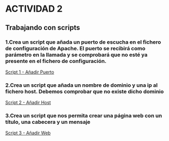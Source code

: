 # ACTIVIDAD 2

## Trabajando con scripts


### 1.Crea un script que añada un puerto de escucha en el fichero de configuración de Apache. El puerto se recibirá como parámetro en la llamada y se comprobará que no esté ya presente en el fichero de configuración.

[Script 1 - Añadir Puerto](https://github.com/KikePereira/DAW/blob/main/TEMA%201/Actividad%202/a%C3%B1adirPuerto.sh)

### 2.Crea un script que añada un nombre de dominio y una ip al fichero host. Debemos comprobar que no existe dicho dominio

[Script 2 - Añadir Host](https://github.com/KikePereira/DAW/blob/main/TEMA%201/Actividad%202/a%C3%B1adirHost.sh)

### 3.Crea un script que nos permita crear una página web con un título, una cabecera y un mensaje

[Script 3 - Añadir Web](https://github.com/KikePereira/DAW/blob/main/TEMA%201/Actividad%202/a%C3%B1adirWeb.sh)

